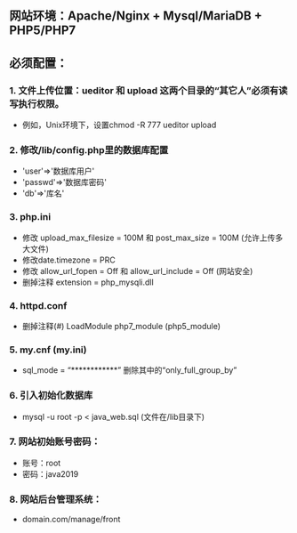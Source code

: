 ## 网站环境：Apache/Nginx + Mysql/MariaDB + PHP5/PHP7

## 必须配置：

### 1. 文件上传位置：ueditor 和 upload 这两个目录的“其它人”必须有读写执行权限。
- 例如，Unix环境下，设置chmod -R 777 ueditor upload

### 2. 修改/lib/config.php里的数据库配置
- 'user'=>'数据库用户'
- 'passwd'=>'数据库密码'
- 'db'=>'库名'

### 3. php.ini
- 修改 upload_max_filesize = 100M 和 post_max_size = 100M (允许上传多大文件)
- 修改date.timezone = PRC
- 修改 allow_url_fopen = Off 和 allow_url_include = Off (网站安全)
- 删掉注释 extension = php_mysqli.dll


### 4. httpd.conf
- 删掉注释(#) LoadModule php7_module (php5_module)

### 5. my.cnf (my.ini)
- sql_mode = “************” 删除其中的“only_full_group_by”

### 6. 引入初始化数据库
- mysql -u root -p < java_web.sql (文件在/lib目录下)

### 7. 网站初始账号密码：
- 账号：root
- 密码：java2019

### 8. 网站后台管理系统：
- domain.com/manage/front
